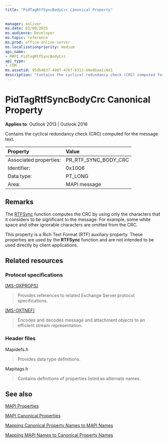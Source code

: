 ```yaml
---
title: "PidTagRtfSyncBodyCrc Canonical Property"
 
 
manager: soliver
ms.date: 03/09/2015
ms.audience: Developer
ms.topic: reference
ms.prod: office-online-server
ms.localizationpriority: medium
api_name:
- MAPI.PidTagRtfSyncBodyCrc
api_type:
- COM
ms.assetid: 95db4837-400f-476f-b313-60e8baa1c6d1
description: "Contains the cyclical redundancy check (CRC) computed for the message text. These properties aren't intended to be used directly by client applications."
---
```


# PidTagRtfSyncBodyCrc Canonical Property

  
  
**Applies to**: Outlook 2013 | Outlook 2016 
  
Contains the cyclical redundancy check (CRC) computed for the message text.
  
|Property |Value |
|:-----|:-----|
|Associated properties:  <br/> |PR_RTF_SYNC_BODY_CRC  <br/> |
|Identifier:  <br/> |0x1006  <br/> |
|Data type:  <br/> |PT_LONG  <br/> |
|Area:  <br/> |MAPI message  <br/> |
   
## Remarks

The [RTFSync](rtfsync.md) function computes the CRC by using only the characters that it considers to be significant to the message. For example, some white space and other ignorable characters are omitted from the CRC. 
  
This property is a Rich Text Format (RTF) auxiliary property. These properties are used by the **RTFSync** function and are not intended to be used directly by client applications. 
  
## Related resources

### Protocol specifications

[[MS-OXPROPS]](https://msdn.microsoft.com/library/f6ab1613-aefe-447d-a49c-18217230b148%28Office.15%29.aspx)
  
> Provides references to related Exchange Server protocol specifications.
    
[[MS-OXTNEF]](https://msdn.microsoft.com/library/1f0544d7-30b7-4194-b58f-adc82f3763bb%28Office.15%29.aspx)
  
> Encodes and decodes message and attachment objects to an efficient stream representation.
    
### Header files

Mapidefs.h
  
> Provides data type definitions.
    
Mapitags.h
  
> Contains definitions of properties listed as alternate names.
    
## See also



[MAPI Properties](mapi-properties.md)
  
[MAPI Canonical Properties](mapi-canonical-properties.md)
  
[Mapping Canonical Property Names to MAPI Names](mapping-canonical-property-names-to-mapi-names.md)
  
[Mapping MAPI Names to Canonical Property Names](mapping-mapi-names-to-canonical-property-names.md)


